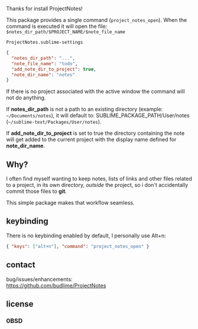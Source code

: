 Thanks for install ProjectNotes!

This package provides a single command (`project_notes_open`).
When the command is executed it will open the file:  
`$notes_dir_path/$PROJECT_NAME/$note_file_name`  

`ProjectNotes.sublime-settings`  
```JSON
{
  "notes_dir_path": "...",
  "note_file_name": "todo",
  "add_note_dir_to_project": true,
  "note_dir_name": "notes"
}
```

If there is no project associated with the active
window the command will not do anything.

If **notes_dir_path** is not a path to an existing
directory (example: `~/Documents/notes`), it will
default to: SUBLIME_PACKAGE_PATH/User/notes
(`~/sublime-text/Packages/User/notes`).

If **add_note_dir_to_project** is set to true the directory
containing the note will get added to the current project
with the display name defined for **note_dir_name**.

## Why?

I often find myself wanting to keep notes, lists
of links and other files related to a project, in its
own directory, *outside* the project, so i don't accidentally
commit those files to **git**.

This simple package makes that workflow seamless.

## keybinding

There is no keybinding enabled by default, I personally use
<key>Alt</key>+<key>n</key>:  
```JSON
{ "keys": ["alt+n"], "command": "project_notes_open" }
```

## contact

bug/issues/enhancements:  
https://github.com/budlime/ProjectNotes

## license

### 0BSD

